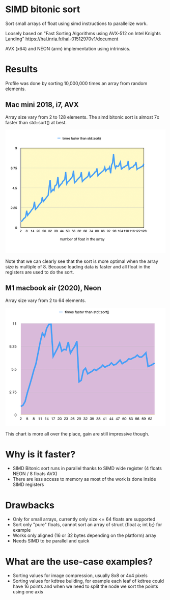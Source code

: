 # SIMD bitonic sort

Sort small arrays of float using simd instructions to parallelize work.

Loosely based on "Fast Sorting Algorithms using AVX-512 on Intel Knights Landing" https://hal.inria.fr/hal-01512970v1/document

AVX (x64) and NEON (arm) implementation using intrinsics.

# Results

Profile was done by sorting 10,000,000 times an array from random elements. 

## Mac mini 2018, i7, AVX
Array size vary from 2 to 128 elements. The simd bitonic sort is almost 7x faster than std::sort() at best.

![AVX chart](/images/AVX_chart.png)

Note that we can clearly see that the sort is more optimal when the array size is multiple of 8. Because loading data is faster and all float in the registers are used to do the sort.

## M1 macbook air (2020), Neon
Array size vary from 2 to 64 elements.

![Neon chart](/images/NEON_chart.png)

This chart is more all over the place, gain are still impressive though.

# Why is it faster?

* SIMD Bitonic sort runs in parallel thanks to SIMD wide register (4 floats NEON / 8 floats AVX)
* There are less access to memory as most of the work is done inside SIMD registers


# Drawbacks
* Only for small arrays, currently only size <= 64 floats are supported
* Sort only "pure" floats, cannot sort an array of struct {float a; int b;}  for example
* Works only aligned (16 or 32 bytes depending on the platform) array 
* Needs SIMD to be parallel and quick

# What are the use-case examples?
* Sorting values for image compression, usually 8x8 or 4x4 pixels
* Sorting values for kdtree building, for example each leaf of kdtree could have 16 points and when we need to split the node we sort the points using one axis
